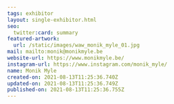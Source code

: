 ```yaml
---
tags: exhibitor
layout: single-exhibitor.html
seo:
  twitter:card: summary
featured-artwork:
  url: /static/images/waw_monik_myle_01.jpg
mail: mailto:monik@monikmyle.be
website-url: https://www.monikmyle.be/
instagram-url: https://www.instagram.com/monik_myle/
name: Monik Myle
created-on: 2021-08-13T11:25:36.740Z
updated-on: 2021-08-13T11:25:36.749Z
published-on: 2021-08-13T11:25:36.755Z
---
```

